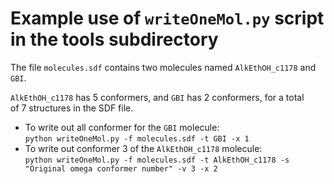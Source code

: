 
# Example use of `writeOneMol.py` script in the tools subdirectory

The file `molecules.sdf` contains two molecules named `AlkEthOH_c1178` and `GBI`.  

`AlkEthOH_c1178` has 5 conformers, and `GBI` has 2 conformers, for a total  
of 7 structures in the SDF file.

* To write out all conformer for the `GBI` molecule:  
  `python writeOneMol.py -f molecules.sdf -t GBI -x 1`
* To write out conformer 3 of the `AlkEthOH_c1178` molecule:  
  `python writeOneMol.py -f molecules.sdf -t AlkEthOH_c1178 -s "Original omega conformer number" -v 3 -x 2`

